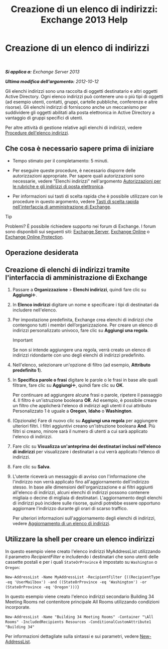 ﻿---
title: 'Creazione di un elenco di indirizzi: Exchange 2013 Help'
TOCTitle: Creazione di un elenco di indirizzi
ms:assetid: e86ba1b7-c41c-4050-bc29-13996cf53c59
ms:mtpsurl: https://technet.microsoft.com/it-it/library/Bb125036(v=EXCHG.150)
ms:contentKeyID: 50481907
ms.date: 05/22/2018
mtps_version: v=EXCHG.150
f1_keywords:
- Microsoft.Exchange.Management.SnapIn.Esm.OrganizationConfiguration.Mailbox.NewAddressListWizardForm.AddressListIntroductionPage
ms.translationtype: MT
---

# Creazione di un elenco di indirizzi

 

_**Si applica a:** Exchange Server 2013_

_**Ultima modifica dell'argomento:** 2012-10-12_

Gli elenchi indirizzi sono una raccolta di oggetti destinatario e altri oggetti Active Directory. ‎Ogni elenco indirizzi può contenere uno o più tipi di oggetti (ad esempio utenti, contatti, gruppi, cartelle pubbliche, conferenze e altre risorse). Gli elenchi indirizzi di forniscono anche un meccanismo per suddividere gli oggetti abilitati alla posta elettronica in Active Directory a vantaggio di gruppi specifici di utenti.

Per altre attività di gestione relative agli elenchi di indirizzi, vedere [Procedure dell'elenco indirizzi](address-list-procedures-exchange-2013-help.md).

## Che cosa è necessario sapere prima di iniziare

  - Tempo stimato per il completamento: 5 minuti.

  - Per eseguire queste procedure, è necessario disporre delle autorizzazioni appropriate. Per sapere quali autorizzazioni sono necessarie, vedere "Elenchi indirizzi" nell'argomento [Autorizzazioni per le rubriche e gli indirizzi di posta elettronica](email-address-and-address-book-permissions-exchange-2013-help.md).

  - Per informazioni sui tasti di scelta rapida che è possibile utilizzare con le procedure in questo argomento, vedere [Tasti di scelta rapida nell'interfaccia di amministrazione di Exchange](keyboard-shortcuts-in-the-exchange-admin-center-exchange-online-protection-help.md).


> [!TIP]
> Problemi? È possibile richiedere supporto nei forum di Exchange. I forum sono disponibili sui seguenti siti: <A href="https://go.microsoft.com/fwlink/p/?linkid=60612">Exchange Server</A>, <A href="https://go.microsoft.com/fwlink/p/?linkid=267542">Exchange Online</A> o <A href="https://go.microsoft.com/fwlink/p/?linkid=285351">Exchange Online Protection</A>.



## Operazione desiderata

## Creazione di elenchi di indirizzi tramite l'interfaccia di amministrazione di Exchange

1.  Passare a **Organizzazione** \> **Elenchi indirizzi**, quindi fare clic su **Aggiungi**![Icona Aggiungi](images/JJ218640.c1e75329-d6d7-4073-a27d-498590bbb558(EXCHG.150).gif "Icona Aggiungi").

2.  In **Elenco indirizzi** digitare un nome e specificare i tipi di destinatari da includere nell'elenco.

3.  Per impostazione predefinita, Exchange crea elenchi di indirizzi che contengono tutti i membri dell’organizzazione. Per creare un elenco di indirizzi personalizzato univoco, fare clic su **Aggiungi una regola**.
    

    > [!IMPORTANT]
    > Se non si intende aggiungere una regola, verrà creato un elenco di indirizzi ridondante con uno degli elenchi di indirizzi predefinito.



4.  Nell'elenco, selezionare un'opzione di filtro (ad esempio, **Attributo predefinito 1**).

5.  In **Specifica parole o frasi** digitare le parole o le frasi in base alle quali filtrare, fare clic su **Aggiungi**![Icona Aggiungi](images/JJ218640.c1e75329-d6d7-4073-a27d-498590bbb558(EXCHG.150).gif "Icona Aggiungi"), quindi fare clic su **OK**.
    
    Per continuare ad aggiungere alcune frasi o parole, ripetere il passaggio 4. Il filtro è un'istruzione booleana **OR**. Ad esempio, è possibile creare un filtro che applicherà l'elenco di indirizzi agli utenti il cui attributo Personalizzato 1 è uguale a **Oregon**, **Idaho** o **Washington**.

6.  (Opzionale) Fare di nuovo clic su **Aggiungi una regola** per aggiungere ulteriori filtri. I filtri aggiuntivi creano un'istruzione booleana **And**. Più filtri si creano, minore sarà il numero di utenti a cui sarà applicato l'elenco di indirizzi.

7.  Fare clic su **Visualizza un'anteprima dei destinatari inclusi nell'elenco di indirizzi** per visualizzare i destinatari a cui verrà applicato l'elenco di indirizzi.

8.  Fare clic su **Salva**.

9.  L'utente riceverà un messaggio di avviso con l'informazione che l'indirizzo non verrà applicato fino all'aggiornamento dell'indirizzo stesso. In base alle dimensioni dell'organizzazione e ai filtri aggiunti all'elenco di indirizzi, alcuni elenchi di indirizzi possono contenere migliaia o decine di migliaia di destinatari. L'aggiornamento degli elenchi di indirizzi può incidere sulle risorse, quindi potrebbe essere opportuno aggiornare l'indirizzo durante gli orari di scarso traffico.
    
    Per ulteriori informazioni sull'aggiornamento degli elenchi di indirizzi, vedere [Aggiornamento di un elenco di indirizzi](update-an-address-list-exchange-2013-help.md).

## Utilizzare la shell per creare un elenco indirizzi

In questo esempio viene creato l'elenco indirizzi MyAddressList utilizzando il parametro *RecipientFilter* e includendo i destinatari che sono utenti delle cassette postali e per i quali `StateOrProvince` è impostato su `Washington` o `Oregon`:

    New-AddressList -Name MyAddressList -RecipientFilter {((RecipientType -eq 'UserMailbox') -and ((StateOrProvince -eq 'Washington') -or (StateOrProvince -eq 'Oregon')))}

In questo esempio viene creato l'elenco indirizzi secondario Building 34 Meeting Rooms nel contenitore principale All Rooms utilizzando condizioni incorporate.

    New-AddressList -Name "Building 34 Meeting Rooms" -Container "\All Rooms" -IncludedRecipients Resources -ConditionalCustomAttribute1 "Building 34"

Per informazioni dettagliate sulla sintassi e sui parametri, vedere [New-AddressList](https://technet.microsoft.com/it-it/library/aa996912\(v=exchg.150\)).

